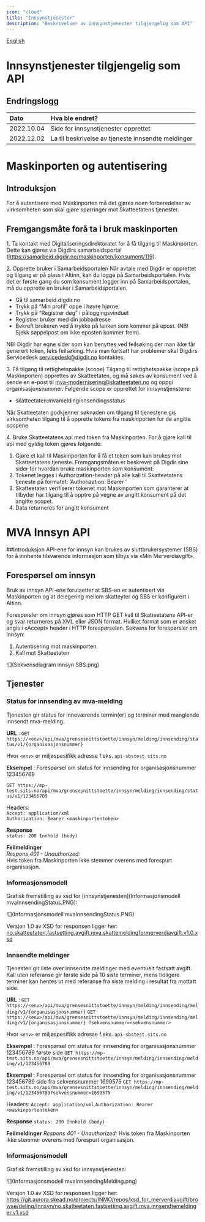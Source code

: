```yaml
---
icon: "cloud"
title: "Innsynstjenester"
description: "Beskrivelser av innsynstjenester tilgjengelig som API"
---
```


[English](https://skatteetaten.github.io/mva-meldingen/english/informationservices/)

# Innsynstjenester tilgjengelig som API

## Endringslogg

| Dato       | Hva ble endret?                                    |
| :--------- | :----------------------------------                |
| 2022.10.04 | Side for innsynstjenester opprettet                |
| 2022.12.02 | La til beskrivelse av tjeneste innsendte meldinger |

# Maskinporten og autentisering

## Introduksjon

For å autentisere med Maskinporten må det gjøres noen forberedelser av virksomheten som skal gjøre spørringer mot Skatteetatens tjenester.

## Fremgangsmåte forå ta i bruk maskinporten

1\. Ta kontakt med Digitaliseringsdirektoratet for å få tilgang til Maskinporten.
Dette kan gjøres via Digdirs samarbeidsportal (https://samarbeid.digdir.no/maskinporten/konsument/119).

2\. Opprette bruker i Samarbeidsportalen
Når avtale med Digdir er opprettet og tilgang er på plass i Altinn, kan du logge på Samarbeidsportalen. Hvis det er første gang du som konsument logger inn på Samarbeidsportalen, må du opprette en bruker i Samarbeidsportalen.

- Gå til samarbeid.digdir.no
- Trykk på “Min profil” oppe i høyre hjørne.
- Trykk på “Registrer deg” i påloggingsvinduet
- Registrer bruker med din jobbadresse
- Bekreft brukeren ved å trykke på lenken som kommer på epost. (NB! Sjekk søppelpost om ikke eposten kommer frem).

NB! Digdir har egne sider som kan benyttes ved feilsøking der man ikke får generert token, feks feilsøking. Hvis man fortsatt har problemer skal Digdirs Servicedesk servicedesk@digdir.no kontaktes.

3\. Få tilgang til rettighetspakke (scope)
Tilgang til rettighetspakke (scope på Maskinporten) opprettes av Skatteetaten, og må søkes av konsument ved å sende en e-post til mva-modernisering@skatteetaten.no og oppgi organisasjonsnummer.
Følgende scope er opprettet for innsynstjenstene:

- skatteetaten:mvameldinginnsendingsstatus

Når Skatteetaten godkjenner søknaden om tilgang til tjenestene gis virksomheten tilgang til å opprette tokens fra maskinporten for de angitte scopene

4\. Bruke Skatteetatens api med token fra Maskinporten.
For å gjøre kall til api med gyldig token gjøres følgende:

1. Gjøre et kall til Maskinporten for å få et token som kan brukes mot Skatteetatens tjeneste. Fremgangsmåten er beskrevet på Digdir sine sider for hvordan bruke maskinporten som konsument:
2. Tokenet legges i Authorization-header på alle kall til Skatteetatens tjeneste på formatet:
   ‘Authorization: Bearer <token>’
3. Skatteetaten verifiserer tokenet mot Maskinporten som garanterer at tilbyder har tilgang til å opptre på vegne av angitt konsument på det angitte scopet.
4. Data returneres for angitt konsument

# MVA Innsyn API

##Introduksjon
API-ene for innsyn kan brukes av sluttbrukersystemer (SBS) for å innhente tilsvarende informasjon som tilbys via «Min Merverdiavgift».

## Forespørsel om innsyn

Bruk av innsyn API-ene forutsetter at SBS-en er autentisert via Maskinporten og at delegering mellom skatteyter og SBS er konfigurert i Altinn.

Forespørsler om innsyn gjøres som HTTP GET kall til Skatteetatens API-er og svar returneres på XML eller JSON format. Hvilket format som er ønsket angis i «Accept» header i HTTP forespørselen.
Sekvens for forespørsler om innsyn:

1. Autentisering mot maskinporten.
2. Kall mot Skatteetaten

![](Sekvensdiagram innsyn SBS.png)

## Tjenester
   
### Status for innsending av mva-melding

Tjenesten gir status for inneværende termin(er) og terminer med manglende innsendt mva-melding.

**URL** : `GET https://<env>/api/mva/grensesnittstoette/innsyn/melding/innsending/status/v1/{organisasjonsnummer}`

Hvor `<env>` er miljøspesifikk adresse f.eks. `api-sbstest.sits.no`

**Eksempel** : Forespørsel om status for innsending for organisasjonsnummer 123456789

`GET https://mp-test.sits.no/api/mva/grensesnittstoette/innsyn/melding/innsending/status/v1/123456789`

Headers:  
`Accept: application/xml`  
`Authorization: Bearer <maskinportentoken>`

**Response**  
`status: 200 Innhold (body)`

<eksempelresultat>

**Feilmeldinger**  
_Respons 401 - Unauthorized:_  
Hvis token fra Maskinporten ikke stemmer overens med forespurt organisasjon.

### Informasjonsmodell

Grafisk fremstilling av xsd for [innsynstjenesten](Informasjonsmodell mvaInnsendingStatus.PNG):

![](Informasjonsmodell mvaInnsendingStatus.PNG)

Versjon 1.0 av XSD for responsen ligger her:
[no.skatteetaten.fastsetting.avgift.mva.skattemeldingformerverdiavgift.v1.0.xsd](https://github.com/Skatteetaten/mva-meldingen/blob/master/docs/informasjonsmodell_filer/xsd/no.skatteetaen.fastsetting.avgift.mva.mvaMeldingInnsendingStatus.v1.xsd)
   
   
### Innsendte meldinger
Tjenesten gir liste over innsendte meldinger med eventuelt fastsatt avgift. Kall uten referanse gir første side på 10 siste terminer, mens tidligere terminer kan hentes ut med referanse fra siste melding i resultat fra mottatt side.

**URL** : `GET https://<env>/api/mva/grensesnittstoette/innsyn/melding/innsending/melding/v1/{organisasjonsnummer}`
`GET https://<env>/api/mva/grensesnittstoette/innsyn/melding/innsending/melding/v1/{organisasjonsnummer} ?sekvensnummer=<sekvensnummer>`

Hvor `<env>` er miljøspesifikk adresse f.eks. `api-sbstest.sits.no`

**Eksempel** : Forespørsel om status for innsending for organisasjonsnummer 123456789 første side
`GET https://mp-test.sits.no/api/mva/grensesnittstoette/innsyn/melding/innsending/melding/v1/123456789`
   
**Eksempel** : Forespørsel om status for innsending for organisasjonsnummer 123456789 side fra sekvensnummer 1699575
`GET https://mp-test.sits.no/api/mva/grensesnittstoette/innsyn/melding/innsending/melding/v1/123456789?sekvensnummer=1699575`


Headers:
`Accept: application/xml`
`Authorization: Bearer <maskinportentoken>`

**Response**
`status: 200 Innhold (body)`

**Feilmeldinger**
_Respons 401 - Unauthorized:_
Hvis token fra Maskinporten ikke stemmer overens med forespurt organisasjon.

### Informasjonsmodell
Grafisk fremstilling av xsd for innsynstjenesten:

![](Informasjonsmodell mvaInnsendingMelding.png)

Versjon 1.0 av XSD for responsen ligger her: https://git.aurora.skead.no/projects/INMO/repos/xsd_for_merverdiavgift/browse/deling/Innsyn/no.skatteetaten.fastsetting.avgift.mva.innsendtemeldinger.v1.xsd
